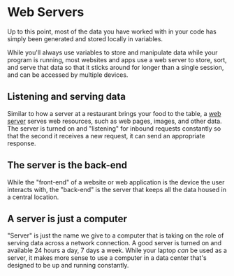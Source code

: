 # Web Servers

Up to this point, most of the data you have worked with in your code has simply been generated and stored locally in variables.

While you'll always use variables to store and manipulate data while your program is running, most websites and apps use a web server to store, sort, and serve that data so that it sticks around for longer than a single session, and can be accessed by multiple devices.

## Listening and serving data

Similar to how a server at a restaurant brings your food to the table, a [web server](https://en.wikipedia.org/wiki/Web_server) serves web resources, such as web pages, images, and other data. The server is turned on and "listening" for inbound requests constantly so that the second it receives a new request, it can send an appropriate response.

## The server is the back-end

While the "front-end" of a website or web application is the device the user interacts with, the "back-end" is the server that keeps all the data housed in a central location.

## A server is just a computer

"Server" is just the name we give to a computer that is taking on the role of serving data across a network connection. A good server is turned on and available 24 hours a day, 7 days a week. While your laptop *can* be used as a server, it makes more sense to use a computer in a data center that's designed to be up and running constantly.

